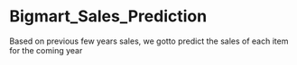 # Bigmart_Sales_Prediction

Based on previous few years sales, we gotto predict the sales of each item for the coming year
